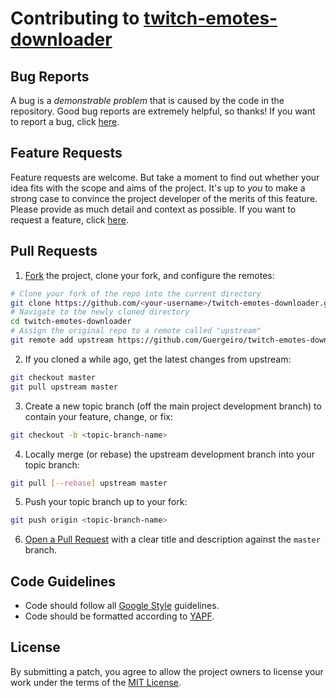 # Contributing to [twitch-emotes-downloader](https://github.com/Guergeiro/twitch-emotes-downloader/)

## Bug Reports
A bug is a *demonstrable problem* that is caused by the code in the repository. Good bug reports are extremely helpful, so thanks!
If you want to report a bug, click [here](https://github.com/Guergeiro/twitch-emotes-downloader/issues/new?assignees=&labels=&template=bug_report.md&title=).

## Feature Requests
Feature requests are welcome. But take a moment to find out whether your idea fits with the scope and aims of the project. It's up to *you* to make a strong case to convince the project developer of the merits of this feature. Please provide as much detail and context as possible. If you want to request a feature, click [here](https://github.com/Guergeiro/twitch-emotes-downloader/issues/new?assignees=&labels=&template=feature_request.md&title=).

## Pull Requests
1. [Fork](https://help.github.com/articles/fork-a-repo/) the project, clone your fork, and configure the remotes:
```bash
# Clone your fork of the repo into the current directory
git clone https://github.com/<your-username>/twitch-emotes-downloader.git
# Navigate to the newly cloned directory
cd twitch-emotes-downloader
# Assign the original repo to a remote called "upstream"
git remote add upstream https://github.com/Guergeiro/twitch-emotes-downloader.git
```
2. If you cloned a while ago, get the latest changes from upstream:
```bash
git checkout master
git pull upstream master
```
3. Create a new topic branch (off the main project development branch) to contain your feature, change, or fix:
```bash
git checkout -b <topic-branch-name>
```
4. Locally merge (or rebase) the upstream development branch into your topic branch:
```bash
git pull [--rebase] upstream master
```
5. Push your topic branch up to your fork:
```bash
git push origin <topic-branch-name>
```
6. [Open a Pull Request](https://help.github.com/articles/about-pull-requests/) with a clear title and description against the `master` branch.

## Code Guidelines
- Code should follow all [Google Style](https://google.github.io/styleguide/pyguide.html) guidelines.
- Code should be formatted according to [YAPF](https://github.com/google/yapf/).

## License
By submitting a patch, you agree to allow the project owners to license your work under the terms of the [MIT License](https://github.com/Guergeiro/twitch-emotes-downloader/blob/master/LICENSE).
